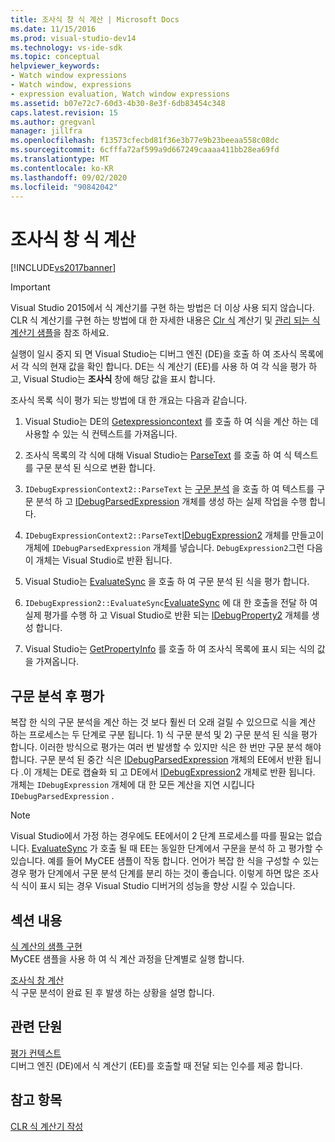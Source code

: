 ```yaml
---
title: 조사식 창 식 계산 | Microsoft Docs
ms.date: 11/15/2016
ms.prod: visual-studio-dev14
ms.technology: vs-ide-sdk
ms.topic: conceptual
helpviewer_keywords:
- Watch window expressions
- Watch window, expressions
- expression evaluation, Watch window expressions
ms.assetid: b07e72c7-60d3-4b30-8e3f-6db83454c348
caps.latest.revision: 15
ms.author: gregvanl
manager: jillfra
ms.openlocfilehash: f13573cfecbd81f36e3b77e9b23beeaa558c08dc
ms.sourcegitcommit: 6cfffa72af599a9d667249caaaa411bb28ea69fd
ms.translationtype: MT
ms.contentlocale: ko-KR
ms.lasthandoff: 09/02/2020
ms.locfileid: "90842042"
---
```

# <a name="evaluating-a-watch-window-expression"></a>조사식 창 식 계산
[!INCLUDE[vs2017banner](../../includes/vs2017banner.md)]

> [!IMPORTANT]
> Visual Studio 2015에서 식 계산기를 구현 하는 방법은 더 이상 사용 되지 않습니다. CLR 식 계산기를 구현 하는 방법에 대 한 자세한 내용은 [Clr 식](https://github.com/Microsoft/ConcordExtensibilitySamples/wiki/CLR-Expression-Evaluators) 계산기 및 [관리 되는 식 계산기 샘플](https://github.com/Microsoft/ConcordExtensibilitySamples/wiki/Managed-Expression-Evaluator-Sample)을 참조 하세요.  
  
 실행이 일시 중지 되 면 Visual Studio는 디버그 엔진 (DE)을 호출 하 여 조사식 목록에서 각 식의 현재 값을 확인 합니다. DE는 식 계산기 (EE)를 사용 하 여 각 식을 평가 하 고, Visual Studio는 **조사식** 창에 해당 값을 표시 합니다.  
  
 조사식 목록 식이 평가 되는 방법에 대 한 개요는 다음과 같습니다.  
  
1. Visual Studio는 DE의 [Getexpressioncontext](../../extensibility/debugger/reference/idebugstackframe2-getexpressioncontext.md) 를 호출 하 여 식을 계산 하는 데 사용할 수 있는 식 컨텍스트를 가져옵니다.  
  
2. 조사식 목록의 각 식에 대해 Visual Studio는 [ParseText](../../extensibility/debugger/reference/idebugexpressioncontext2-parsetext.md) 를 호출 하 여 식 텍스트를 구문 분석 된 식으로 변환 합니다.  
  
3. `IDebugExpressionContext2::ParseText` 는 [구문 분석](../../extensibility/debugger/reference/idebugexpressionevaluator-parse.md) 을 호출 하 여 텍스트를 구문 분석 하 고 [IDebugParsedExpression](../../extensibility/debugger/reference/idebugparsedexpression.md) 개체를 생성 하는 실제 작업을 수행 합니다.  
  
4. `IDebugExpressionContext2::ParseText`[IDebugExpression2](../../extensibility/debugger/reference/idebugexpression2.md) 개체를 만들고이 개체에 `IDebugParsedExpression` 개체를 넣습니다. `DebugExpression2`그런 다음이 개체는 Visual Studio로 반환 됩니다.  
  
5. Visual Studio는 [EvaluateSync](../../extensibility/debugger/reference/idebugexpression2-evaluatesync.md) 을 호출 하 여 구문 분석 된 식을 평가 합니다.  
  
6. `IDebugExpression2::EvaluateSync`[EvaluateSync](../../extensibility/debugger/reference/idebugparsedexpression-evaluatesync.md) 에 대 한 호출을 전달 하 여 실제 평가를 수행 하 고 Visual Studio로 반환 되는 [IDebugProperty2](../../extensibility/debugger/reference/idebugproperty2.md) 개체를 생성 합니다.  
  
7. Visual Studio는 [GetPropertyInfo](../../extensibility/debugger/reference/idebugproperty2-getpropertyinfo.md) 를 호출 하 여 조사식 목록에 표시 되는 식의 값을 가져옵니다.  
  
## <a name="parse-then-evaluate"></a>구문 분석 후 평가  
 복잡 한 식의 구문 분석을 계산 하는 것 보다 훨씬 더 오래 걸릴 수 있으므로 식을 계산 하는 프로세스는 두 단계로 구분 됩니다. 1) 식 구문 분석 및 2) 구문 분석 된 식을 평가 합니다. 이러한 방식으로 평가는 여러 번 발생할 수 있지만 식은 한 번만 구문 분석 해야 합니다. 구문 분석 된 중간 식은 [IDebugParsedExpression](../../extensibility/debugger/reference/idebugparsedexpression.md) 개체의 EE에서 반환 됩니다 .이 개체는 DE로 캡슐화 되 고 DE에서 [IDebugExpression2](../../extensibility/debugger/reference/idebugexpression2.md) 개체로 반환 됩니다. 개체는 `IDebugExpression` 개체에 대 한 모든 계산을 지연 시킵니다 `IDebugParsedExpression` .  
  
> [!NOTE]
> Visual Studio에서 가정 하는 경우에도 EE에서이 2 단계 프로세스를 따를 필요는 없습니다. [EvaluateSync](../../extensibility/debugger/reference/idebugparsedexpression-evaluatesync.md) 가 호출 될 때 EE는 동일한 단계에서 구문을 분석 하 고 평가할 수 있습니다. 예를 들어 MyCEE 샘플이 작동 합니다. 언어가 복잡 한 식을 구성할 수 있는 경우 평가 단계에서 구문 분석 단계를 분리 하는 것이 좋습니다. 이렇게 하면 많은 조사식 식이 표시 되는 경우 Visual Studio 디버거의 성능을 향상 시킬 수 있습니다.  
  
## <a name="in-this-section"></a>섹션 내용  
 [식 계산의 샘플 구현](../../extensibility/debugger/sample-implementation-of-expression-evaluation.md)  
 MyCEE 샘플을 사용 하 여 식 계산 과정을 단계별로 실행 합니다.  
  
 [조사식 창 계산](../../extensibility/debugger/evaluating-a-watch-expression.md)  
 식 구문 분석이 완료 된 후 발생 하는 상황을 설명 합니다.  
  
## <a name="related-sections"></a>관련 단원  
 [평가 컨텍스트](../../extensibility/debugger/evaluation-context.md)  
 디버그 엔진 (DE)에서 식 계산기 (EE)를 호출할 때 전달 되는 인수를 제공 합니다.  
  
## <a name="see-also"></a>참고 항목  
 [CLR 식 계산기 작성](../../extensibility/debugger/writing-a-common-language-runtime-expression-evaluator.md)

